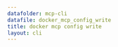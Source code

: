 ```yaml
---
datafolder: mcp-cli
datafile: docker_mcp_config_write
title: docker mcp config write
layout: cli
---
```


<!--
This page is automatically generated from Docker's source code. If you want to
suggest a change to the text that appears here, open a ticket or pull request
in the source repository on GitHub:

https://github.com/docker/mcp-gateway
-->

